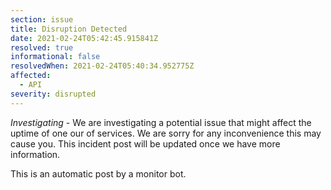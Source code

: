 ```yaml
---
section: issue
title: Disruption Detected
date: 2021-02-24T05:42:45.915841Z
resolved: true
informational: false
resolvedWhen: 2021-02-24T05:40:34.952775Z
affected:
  - API
severity: disrupted
---
```

*Investigating* - We are investigating a potential issue that might affect the uptime of one our of services. We are sorry for any inconvenience this may cause you. This incident post will be updated once we have more information.

This is an automatic post by a monitor bot.
        